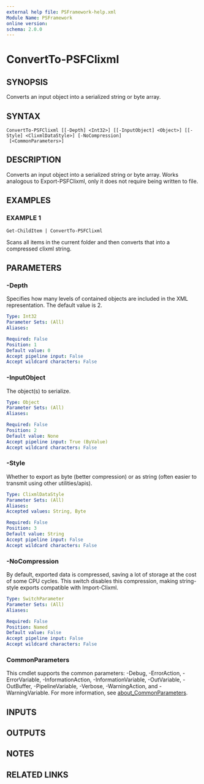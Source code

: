 ```yaml
---
external help file: PSFramework-help.xml
Module Name: PSFramework
online version:
schema: 2.0.0
---
```


# ConvertTo-PSFClixml

## SYNOPSIS
Converts an input object into a serialized string or byte array.

## SYNTAX

```
ConvertTo-PSFClixml [[-Depth] <Int32>] [[-InputObject] <Object>] [[-Style] <ClixmlDataStyle>] [-NoCompression]
 [<CommonParameters>]
```

## DESCRIPTION
Converts an input object into a serialized string or byte array.
Works analogous to Export-PSFClixml, only it does not require being written to file.

## EXAMPLES

### EXAMPLE 1
```
Get-ChildItem | ConvertTo-PSFClixml
```

Scans all items in the current folder and then converts that into a compressed clixml string.

## PARAMETERS

### -Depth
Specifies how many levels of contained objects are included in the XML representation.
The default value is 2.

```yaml
Type: Int32
Parameter Sets: (All)
Aliases:

Required: False
Position: 1
Default value: 0
Accept pipeline input: False
Accept wildcard characters: False
```

### -InputObject
The object(s) to serialize.

```yaml
Type: Object
Parameter Sets: (All)
Aliases:

Required: False
Position: 2
Default value: None
Accept pipeline input: True (ByValue)
Accept wildcard characters: False
```

### -Style
Whether to export as byte (better compression) or as string (often easier to transmit using other utilities/apis).

```yaml
Type: ClixmlDataStyle
Parameter Sets: (All)
Aliases:
Accepted values: String, Byte

Required: False
Position: 3
Default value: String
Accept pipeline input: False
Accept wildcard characters: False
```

### -NoCompression
By default, exported data is compressed, saving a lot of storage at the cost of some CPU cycles.
This switch disables this compression, making string-style exports compatible with Import-Clixml.

```yaml
Type: SwitchParameter
Parameter Sets: (All)
Aliases:

Required: False
Position: Named
Default value: False
Accept pipeline input: False
Accept wildcard characters: False
```

### CommonParameters
This cmdlet supports the common parameters: -Debug, -ErrorAction, -ErrorVariable, -InformationAction, -InformationVariable, -OutVariable, -OutBuffer, -PipelineVariable, -Verbose, -WarningAction, and -WarningVariable. For more information, see [about_CommonParameters](http://go.microsoft.com/fwlink/?LinkID=113216).

## INPUTS

## OUTPUTS

## NOTES

## RELATED LINKS
